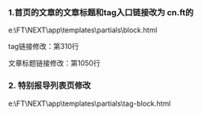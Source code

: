 ### 1.首页的文章的文章标题和tag入口链接改为 cn.ft的
e:\FT\NEXT\app\templates\partials\block.html

tag链接修改：第310行

文章标题链接修改：第1050行

### 2. 特别报导列表页修改
e:\FT\NEXT\app\templates\partials\tag-block.html

